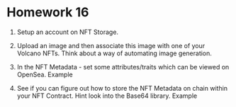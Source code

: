 # Homework 16

1. Setup an account on NFT Storage.


2. Upload an image and then associate this image with one of your Volcano NFTs. Think
about a way of automating image generation.



3. In the NFT Metadata - set some attributes/traits which can be viewed on OpenSea.
Example

4. See if you can figure out how to store the NFT Metadata on chain within your NFT
Contract. Hint look into the Base64 library. Example
